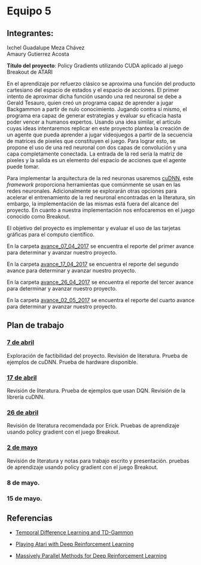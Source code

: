 # Equipo 5

## Integrantes:

Ixchel Guadalupe Meza Chávez  
Amaury Gutierrez Acosta  

**Título del proyecto**: Policy Gradients utilizando CUDA aplicado al juego Breakout de ATARI

En el aprendizaje por refuerzo clásico se aproxima una función del producto cartesiano del espacio de estados y el espacio de acciones. El primer intento de aproximar dicha función usando una red neuronal se debe a Gerald Tesauro, quien creó un programa capaz de aprender a jugar Backgammon a partir de nulo conocimiento. Jugando contra sí mismo, el programa era capaz de generar estrategias y evaluar su eficacia hasta poder vencer a humanos expertos. Usando una idea similar, el artículo cuyas ideas intentaremos replicar en este proyecto plantea la creación de un agente que pueda aprender a jugar videojuegos a partir de la secuencia de matrices de pixeles que constituyen el juego. Para lograr esto, se propone el uso de una red neuronal con dos capas de convolución y una capa completamente conectada. La entrada de la red sería la matriz de pixeles y la salida es un elemento del espacio de acciones que el agente puede tomar.

Para implementar la arquitectura de la red neuronas usaremos [cuDNN](https://developer.nvidia.com/cudnn), este *framework* proporciona herramientas que comúnmente se usan en las redes neuronales. Adicionalmente se explorarán otras opciones para acelerar el entrenamiento de la red neuronal encontradas en la literatura, sin embargo, la implementación de las mismas está fuera del alcance del proyecto. En cuanto a nuestra implementación nos enfocaremos en el juego conocido como Breakout.

El objetivo del proyecto es implementar y evaluar el uso de las tarjetas gráficas para el computo científico. 

En la carpeta [avance_07_04_2017](avance_07_04_2017) se encuentra el reporte del primer avance para determinar y avanzar nuestro proyecto.

En la carpeta [avance_17_04_2017](avance_17_04_2017) se encuentra el reporte del segundo avance para determinar y avanzar nuestro proyecto.

En la carpeta [avance_26_04_2017](avance_26_04_2017) se encuentra el reporte del tercer avance para determinar y avanzar nuestro proyecto.

En la carpeta [avance_02_05_2017](avance_02_05_2017) se encuentra el reporte del cuarto avance para determinar y avanzar nuestro proyecto.

## Plan de trabajo

### [7 de abril](avance_07_04_2017)

Exploración de factibilidad del proyecto. Revisión de literatura. Prueba de ejemplos de cuDNN. Prueba de hardware disponible.

### [17 de abril](avance_17_04_2017)

Revisión de literatura. Prueba de ejemplos que usan DQN. Revisión de la librería cuDNN.

### [26 de abril](avance_26_04_2017)

Revisión de literatura recomendada por Erick. Pruebas de aprendizaje usando policy gradient con el juego Breakout.

### [2 de mayo](avance_02_05_2017)

Revisión de literatura y notas para trabajo escrito y presentación. pruebas de aprendizaje usando policy gradient con el juego Breakout.

### 8 de mayo.

### 15 de mayo.

## Referencias

- [Temporal Difference Learning and TD-Gammon](http://courses.cs.washington.edu/courses/cse590hk/01sp/Readings/tesauro95cacm.pdf)

- [Playing Atari with Deep Reinforcement Learning](https://arxiv.org/pdf/1312.5602.pdf)

- [Massively Parallel Methods for Deep Reinforcement Learning](https://arxiv.org/pdf/1507.04296.pdf)
